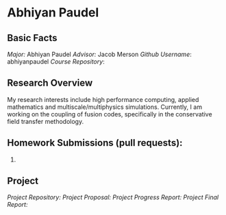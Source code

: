 # Abhiyan Paudel

## Basic Facts
*Major:* Abhiyan Paudel
*Advisor:* Jacob Merson
*Github Username*: abhiyanpaudel
*Course Repository*:[](https://github.com/abhiyanpaudel/computing-at-scale) 

## Research Overview 
My research interests include high performance computing, applied mathematics and multiscale/multiphysics simulations. Currently, I am working on the coupling of fusion codes, specifically in the conservative field transfer methodology.  

## Homework Submissions (pull requests):
1. 

## Project
*Project Repository:*
*Project Proposal:*
*Project Progress Report:*
*Project Final Report:*
